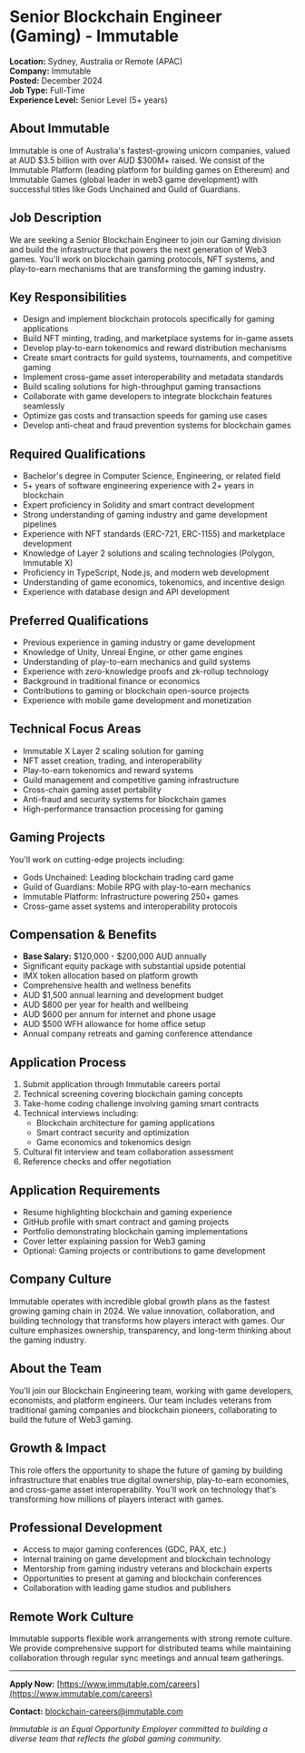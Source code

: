 # Senior Blockchain Engineer (Gaming) - Immutable
**Location:** Sydney, Australia or Remote (APAC)  
**Company:** Immutable  
**Posted:** December 2024  
**Job Type:** Full-Time  
**Experience Level:** Senior Level (5+ years)  

## About Immutable
Immutable is one of Australia's fastest-growing unicorn companies, valued at AUD $3.5 billion with over AUD $300M+ raised. We consist of the Immutable Platform (leading platform for building games on Ethereum) and Immutable Games (global leader in web3 game development) with successful titles like Gods Unchained and Guild of Guardians.

## Job Description
We are seeking a Senior Blockchain Engineer to join our Gaming division and build the infrastructure that powers the next generation of Web3 games. You'll work on blockchain gaming protocols, NFT systems, and play-to-earn mechanisms that are transforming the gaming industry.

## Key Responsibilities
- Design and implement blockchain protocols specifically for gaming applications
- Build NFT minting, trading, and marketplace systems for in-game assets
- Develop play-to-earn tokenomics and reward distribution mechanisms
- Create smart contracts for guild systems, tournaments, and competitive gaming
- Implement cross-game asset interoperability and metadata standards
- Build scaling solutions for high-throughput gaming transactions
- Collaborate with game developers to integrate blockchain features seamlessly
- Optimize gas costs and transaction speeds for gaming use cases
- Develop anti-cheat and fraud prevention systems for blockchain games

## Required Qualifications
- Bachelor's degree in Computer Science, Engineering, or related field
- 5+ years of software engineering experience with 2+ years in blockchain
- Expert proficiency in Solidity and smart contract development
- Strong understanding of gaming industry and game development pipelines
- Experience with NFT standards (ERC-721, ERC-1155) and marketplace development
- Knowledge of Layer 2 solutions and scaling technologies (Polygon, Immutable X)
- Proficiency in TypeScript, Node.js, and modern web development
- Understanding of game economics, tokenomics, and incentive design
- Experience with database design and API development

## Preferred Qualifications
- Previous experience in gaming industry or game development
- Knowledge of Unity, Unreal Engine, or other game engines
- Understanding of play-to-earn mechanics and guild systems
- Experience with zero-knowledge proofs and zk-rollup technology
- Background in traditional finance or economics
- Contributions to gaming or blockchain open-source projects
- Experience with mobile game development and monetization

## Technical Focus Areas
- Immutable X Layer 2 scaling solution for gaming
- NFT asset creation, trading, and interoperability
- Play-to-earn tokenomics and reward systems
- Guild management and competitive gaming infrastructure
- Cross-chain gaming asset portability
- Anti-fraud and security systems for blockchain games
- High-performance transaction processing for gaming

## Gaming Projects
You'll work on cutting-edge projects including:
- Gods Unchained: Leading blockchain trading card game
- Guild of Guardians: Mobile RPG with play-to-earn mechanics
- Immutable Platform: Infrastructure powering 250+ games
- Cross-game asset systems and interoperability protocols

## Compensation & Benefits
- **Base Salary:** $120,000 - $200,000 AUD annually
- Significant equity package with substantial upside potential
- IMX token allocation based on platform growth
- Comprehensive health and wellness benefits
- AUD $1,500 annual learning and development budget
- AUD $800 per year for health and wellbeing
- AUD $600 per annum for internet and phone usage
- AUD $500 WFH allowance for home office setup
- Annual company retreats and gaming conference attendance

## Application Process
1. Submit application through Immutable careers portal
2. Technical screening covering blockchain gaming concepts
3. Take-home coding challenge involving gaming smart contracts
4. Technical interviews including:
   - Blockchain architecture for gaming applications
   - Smart contract security and optimization
   - Game economics and tokenomics design
5. Cultural fit interview and team collaboration assessment
6. Reference checks and offer negotiation

## Application Requirements
- Resume highlighting blockchain and gaming experience
- GitHub profile with smart contract and gaming projects
- Portfolio demonstrating blockchain gaming implementations
- Cover letter explaining passion for Web3 gaming
- Optional: Gaming projects or contributions to game development

## Company Culture
Immutable operates with incredible global growth plans as the fastest growing gaming chain in 2024. We value innovation, collaboration, and building technology that transforms how players interact with games. Our culture emphasizes ownership, transparency, and long-term thinking about the gaming industry.

## About the Team
You'll join our Blockchain Engineering team, working with game developers, economists, and platform engineers. Our team includes veterans from traditional gaming companies and blockchain pioneers, collaborating to build the future of Web3 gaming.

## Growth & Impact
This role offers the opportunity to shape the future of gaming by building infrastructure that enables true digital ownership, play-to-earn economies, and cross-game asset interoperability. You'll work on technology that's transforming how millions of players interact with games.

## Professional Development
- Access to major gaming conferences (GDC, PAX, etc.)
- Internal training on game development and blockchain technology
- Mentorship from gaming industry veterans and blockchain experts
- Opportunities to present at gaming and blockchain conferences
- Collaboration with leading game studios and publishers

## Remote Work Culture
Immutable supports flexible work arrangements with strong remote culture. We provide comprehensive support for distributed teams while maintaining collaboration through regular sync meetings and annual team gatherings.

---

**Apply Now:** [https://www.immutable.com/careers](https://www.immutable.com/careers)

**Contact:** blockchain-careers@immutable.com

*Immutable is an Equal Opportunity Employer committed to building a diverse team that reflects the global gaming community.*